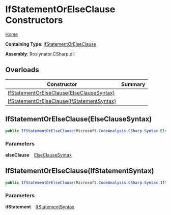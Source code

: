 # IfStatementOrElseClause Constructors

[Home](../../../../README.md)

**Containing Type**: [IfStatementOrElseClause](../README.md)

**Assembly**: Roslynator\.CSharp\.dll

## Overloads

| Constructor | Summary |
| ----------- | ------- |
| [IfStatementOrElseClause(ElseClauseSyntax)](#Roslynator_CSharp_IfStatementOrElseClause__ctor_Microsoft_CodeAnalysis_CSharp_Syntax_ElseClauseSyntax_) | |
| [IfStatementOrElseClause(IfStatementSyntax)](#Roslynator_CSharp_IfStatementOrElseClause__ctor_Microsoft_CodeAnalysis_CSharp_Syntax_IfStatementSyntax_) | |

## IfStatementOrElseClause\(ElseClauseSyntax\) <a id="Roslynator_CSharp_IfStatementOrElseClause__ctor_Microsoft_CodeAnalysis_CSharp_Syntax_ElseClauseSyntax_"></a>

```csharp
public IfStatementOrElseClause(Microsoft.CodeAnalysis.CSharp.Syntax.ElseClauseSyntax elseClause)
```

### Parameters

**elseClause** &ensp; [ElseClauseSyntax](https://docs.microsoft.com/en-us/dotnet/api/microsoft.codeanalysis.csharp.syntax.elseclausesyntax)

## IfStatementOrElseClause\(IfStatementSyntax\) <a id="Roslynator_CSharp_IfStatementOrElseClause__ctor_Microsoft_CodeAnalysis_CSharp_Syntax_IfStatementSyntax_"></a>

```csharp
public IfStatementOrElseClause(Microsoft.CodeAnalysis.CSharp.Syntax.IfStatementSyntax ifStatement)
```

### Parameters

**ifStatement** &ensp; [IfStatementSyntax](https://docs.microsoft.com/en-us/dotnet/api/microsoft.codeanalysis.csharp.syntax.ifstatementsyntax)